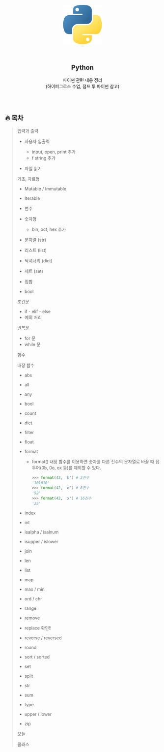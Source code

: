 <div align="center">
  <p>
    <img src="./README.assets/python.png">
  </p>
  <br>
  <h2>Python</h2>
  <p>파이썬 관련 내용 정리<br>(하이퍼그로스 수업, 점프 투 파이썬 참고)</p>
  <br>
  <br>
</div>






## 🔥 목차

> 입력과 출력
>
> - 사용자 입출력
>   - input, open, print 추가
>   - f string 추가
>
> - 파일 읽기
>
> 기초, 자료형
>
> - Mutable / Immutable
> - Iterable
>
> - 변수
>
> - 숫자형
>   - bin, oct, hex 추가
> - 문자열 (str)
> - 리스트 (list)
> - 딕셔너리 (dict)
> - 세트 (set)
> - 집합
> - bool
>
> 조건문
>
> - if - elif - else
> - 예외 처리
>
> 반복문
>
> - for 문
> - while 문
>
> 함수
>
> 내장 함수
>
> - abs
>
> - all
>
> - any
>
> - bool
>
> - count
>
> - dict
>
> - filter
>
> - float
>
> - format
>
>   - format() 내장 함수를 이용하면 숫자를 다른 진수의 문자열로 바꿀 때 접두어(0b, 0o, ox 등)를 제외할 수 있다.
>
>     ```python
>     >>> format(42, 'b') # 2진수
>     '101010'
>     >>> format(42, 'o') # 8진수
>     '52'
>     >>> format(42, 'x') # 16진수
>     '2a'
>     ```
>
>     
>
> - index
>
> - int
>
> - isalpha / isalnum
>
> - isupper / islower
>
> - join
>
> - len
>
> - list
>
> - map
>
> - max / min
>
> - ord / chr
>
> - range
>
> - remove
>
> - replace 확인!!
>
> - reverse / reversed
>
> - round
>
> - sort / sorted
>
> - set
>
> - split
>
> - str
>
> - sum
>
> - type
>
> - upper / lower
>
> - zip
>
> 모듈
>
> 클래스
